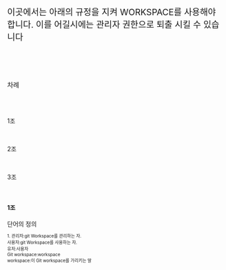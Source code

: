<p style="font-size:20">이곳에서는 아래의 규정을 지켜 WORKSPACE를 사용해야 합니다.
이를 어길시에는 관리자 권한으로 퇴출 시킬 수 있습니다</p><br><br><br>
<p style="font-size:15">차례</p><br><br>
<p style="font-size:12><a href="#1조">1조</a></p><br>
<p style="font-size:12><a href="#2조">2조</a></p><br>
<p style="font-size:12><a href="#3조">3조</a></p><br>

<h4>1조</h4>
단어의 정의
<p style="font-size:10">1. 관리자:git Workspace를 관리하는 자.<br>
사용자:git Workspace를 사용하는 자.<br>
유저:사용자<br>
Git workspace:workspace<br>
workspace:이 Git workspace를 가리키는 말</p>




